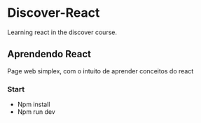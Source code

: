 # Discover-React
Learning react in the discover course.

## Aprendendo React
Page web simplex, com o intuito de aprender conceitos do react

### Start
- Npm install
- Npm run dev
